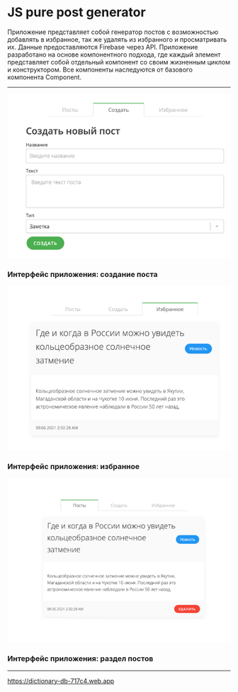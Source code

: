 # JS pure post generator #
Приложение представляет собой генератор постов с возможностью добавлять в избранное, так же удалять из избранного и просматривать их.
Данные предоставляются Firebase через API. Приложение разработано на основе компонентного подхода, где каждый элемент представляет собой отдельный компонент со своим жизненным циклом и конструктором. Все компоненты наследуются от базового компонента Component.
***
![создание поста](readme/img/create.png)
### Интерфейс приложения: создание поста ###
![избранное](readme/img/favourite.png)
### Интерфейс приложения: избранное ###
![раздел постов](readme/img/posts.png)
### Интерфейс приложения: раздел постов ###

***
https://dictionary-db-717c4.web.app
